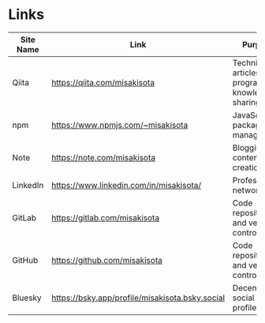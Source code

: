 # Links

| Site Name | Link                                            | Purpose                                              |
| --------- | ----------------------------------------------- | ---------------------------------------------------- |
| Qiita     | https://qiita.com/misakisota                    | Technical articles and programming knowledge sharing |
| npm       | https://www.npmjs.com/~misakisota               | JavaScript package management                        |
| Note      | https://note.com/misakisota                     | Blogging and content creation                        |
| LinkedIn  | https://www.linkedin.com/in/misakisota/         | Professional networking                              |
| GitLab    | https://gitlab.com/misakisota                   | Code repository and version control                  |
| GitHub    | https://github.com/misakisota                   | Code repository and version control                  |
| Bluesky   | https://bsky.app/profile/misakisota.bsky.social | Decentralized social media profile                   |


